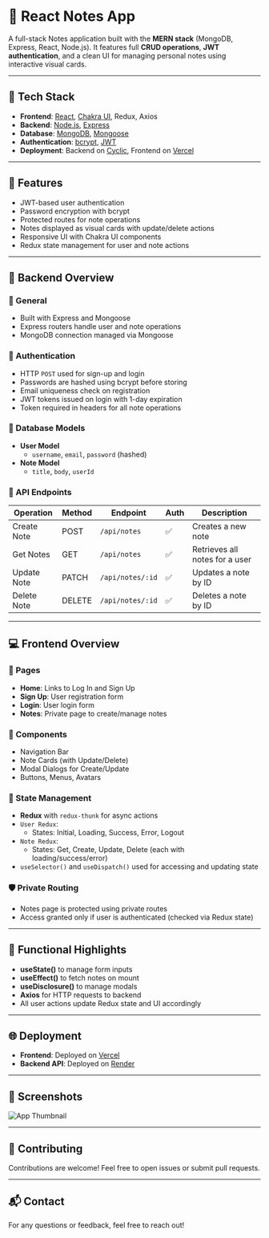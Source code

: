 # 📝 React Notes App

A full-stack Notes application built with the **MERN stack** (MongoDB, Express, React, Node.js). It features full **CRUD operations**, **JWT authentication**, and a clean UI for managing personal notes using interactive visual cards.

---

## 🚀 Tech Stack

- **Frontend**: [React](https://react.dev/), [Chakra UI](https://chakra-ui.com/), Redux, Axios
- **Backend**: [Node.js](https://nodejs.org/), [Express](https://expressjs.com/)
- **Database**: [MongoDB](https://www.mongodb.com/), [Mongoose](https://mongoosejs.com/)
- **Authentication**: [bcrypt](https://www.npmjs.com/package/bcrypt), [JWT](https://jwt.io/)
- **Deployment**: Backend on [Cyclic](https://www.cyclic.sh/), Frontend on [Vercel](https://vercel.com/)

---

## 🔐 Features

- JWT-based user authentication
- Password encryption with bcrypt
- Protected routes for note operations
- Notes displayed as visual cards with update/delete actions
- Responsive UI with Chakra UI components
- Redux state management for user and note actions

---

## 🧠 Backend Overview

### 🔧 General
- Built with Express and Mongoose
- Express routers handle user and note operations
- MongoDB connection managed via Mongoose

### 🔐 Authentication
- HTTP `POST` used for sign-up and login
- Passwords are hashed using bcrypt before storing
- Email uniqueness check on registration
- JWT tokens issued on login with 1-day expiration
- Token required in headers for all note operations

### 📄 Database Models

- **User Model**
  - `username`, `email`, `password` (hashed)
- **Note Model**
  - `title`, `body`, `userId`

### 📝 API Endpoints

| Operation       | Method | Endpoint           | Auth | Description                        |
|----------------|--------|--------------------|------|------------------------------------|
| Create Note     | POST   | `/api/notes`       | ✅   | Creates a new note                 |
| Get Notes       | GET    | `/api/notes`       | ✅   | Retrieves all notes for a user     |
| Update Note     | PATCH  | `/api/notes/:id`   | ✅   | Updates a note by ID               |
| Delete Note     | DELETE | `/api/notes/:id`   | ✅   | Deletes a note by ID               |

---

## 💻 Frontend Overview

### 📄 Pages

- **Home**: Links to Log In and Sign Up
- **Sign Up**: User registration form
- **Login**: User login form
- **Notes**: Private page to create/manage notes

### 🧩 Components

- Navigation Bar
- Note Cards (with Update/Delete)
- Modal Dialogs for Create/Update
- Buttons, Menus, Avatars

### 🔁 State Management

- **Redux** with `redux-thunk` for async actions
- `User Redux`:
  - States: Initial, Loading, Success, Error, Logout
- `Note Redux`:
  - States: Get, Create, Update, Delete (each with loading/success/error)
- `useSelector()` and `useDispatch()` used for accessing and updating state

### 🛡️ Private Routing

- Notes page is protected using private routes
- Access granted only if user is authenticated (checked via Redux state)

---

## 🧪 Functional Highlights

- **useState()** to manage form inputs
- **useEffect()** to fetch notes on mount
- **useDisclosure()** to manage modals
- **Axios** for HTTP requests to backend
- All user actions update Redux state and UI accordingly

---

## 🌐 Deployment

- **Frontend**: Deployed on [Vercel](https://vercel.com/)
- **Backend API**: Deployed on [Render](https://render.com/)



---

## 📸 Screenshots

![App Thumbnail](.Thumbnail.png) 

---

## 🤝 Contributing

Contributions are welcome! Feel free to open issues or submit pull requests.

---

## 📬 Contact

For any questions or feedback, feel free to reach out!

